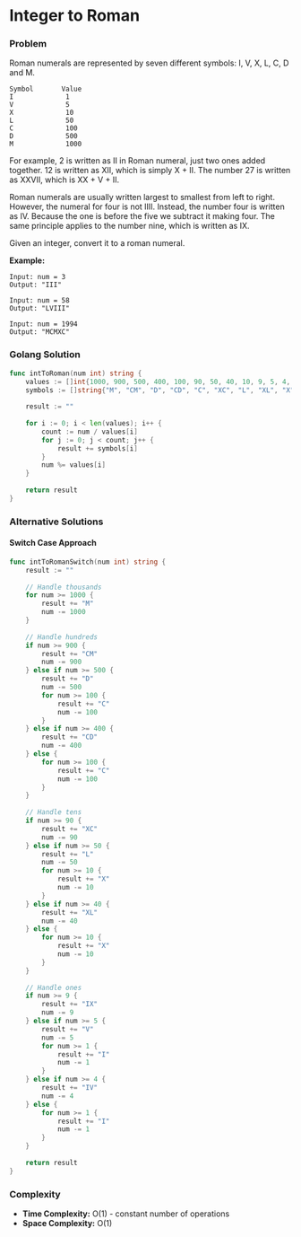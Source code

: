 # Integer to Roman

### Problem
Roman numerals are represented by seven different symbols: I, V, X, L, C, D and M.

```
Symbol       Value
I             1
V             5
X             10
L             50
C             100
D             500
M             1000
```

For example, 2 is written as II in Roman numeral, just two ones added together. 12 is written as XII, which is simply X + II. The number 27 is written as XXVII, which is XX + V + II.

Roman numerals are usually written largest to smallest from left to right. However, the numeral for four is not IIII. Instead, the number four is written as IV. Because the one is before the five we subtract it making four. The same principle applies to the number nine, which is written as IX.

Given an integer, convert it to a roman numeral.

**Example:**
```
Input: num = 3
Output: "III"

Input: num = 58
Output: "LVIII"

Input: num = 1994
Output: "MCMXC"
```

### Golang Solution

```go
func intToRoman(num int) string {
    values := []int{1000, 900, 500, 400, 100, 90, 50, 40, 10, 9, 5, 4, 1}
    symbols := []string{"M", "CM", "D", "CD", "C", "XC", "L", "XL", "X", "IX", "V", "IV", "I"}
    
    result := ""
    
    for i := 0; i < len(values); i++ {
        count := num / values[i]
        for j := 0; j < count; j++ {
            result += symbols[i]
        }
        num %= values[i]
    }
    
    return result
}
```

### Alternative Solutions

#### **Switch Case Approach**
```go
func intToRomanSwitch(num int) string {
    result := ""
    
    // Handle thousands
    for num >= 1000 {
        result += "M"
        num -= 1000
    }
    
    // Handle hundreds
    if num >= 900 {
        result += "CM"
        num -= 900
    } else if num >= 500 {
        result += "D"
        num -= 500
        for num >= 100 {
            result += "C"
            num -= 100
        }
    } else if num >= 400 {
        result += "CD"
        num -= 400
    } else {
        for num >= 100 {
            result += "C"
            num -= 100
        }
    }
    
    // Handle tens
    if num >= 90 {
        result += "XC"
        num -= 90
    } else if num >= 50 {
        result += "L"
        num -= 50
        for num >= 10 {
            result += "X"
            num -= 10
        }
    } else if num >= 40 {
        result += "XL"
        num -= 40
    } else {
        for num >= 10 {
            result += "X"
            num -= 10
        }
    }
    
    // Handle ones
    if num >= 9 {
        result += "IX"
        num -= 9
    } else if num >= 5 {
        result += "V"
        num -= 5
        for num >= 1 {
            result += "I"
            num -= 1
        }
    } else if num >= 4 {
        result += "IV"
        num -= 4
    } else {
        for num >= 1 {
            result += "I"
            num -= 1
        }
    }
    
    return result
}
```

### Complexity
- **Time Complexity:** O(1) - constant number of operations
- **Space Complexity:** O(1)
